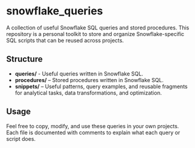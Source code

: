 # snowflake_queries
A collection of useful Snowflake SQL queries and stored procedures.   This repository is a personal toolkit to store and organize Snowflake-specific SQL scripts that can be reused across projects.


## Structure

- **queries/** - Useful queries written in Snowflake SQL.
- **procedures/** – Stored procedures written in Snowflake SQL.
- **snippets/** – Useful patterns, query examples, and reusable fragments for analytical tasks, data transformations, and optimization.

## Usage

Feel free to copy, modify, and use these queries in your own projects.  
Each file is documented with comments to explain what each query or script does.
